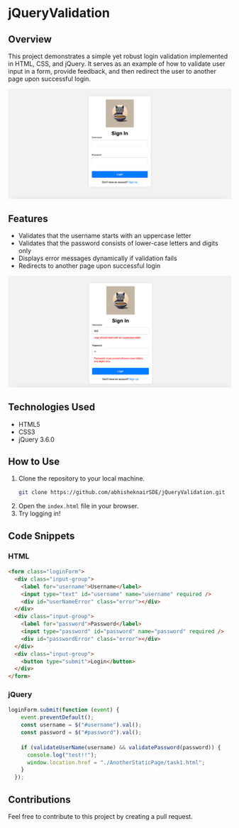 # jQueryValidation

## Overview

This project demonstrates a simple yet robust login validation implemented in HTML, CSS, and jQuery. It serves as an example of how to validate user input in a form, provide feedback, and then redirect the user to another page upon successful login.

![Login Page](./Screenshots/ss1.png)

## Features

- Validates that the username starts with an uppercase letter
- Validates that the password consists of lower-case letters and digits only
- Displays error messages dynamically if validation fails
- Redirects to another page upon successful login

![Validation Example](./Screenshots/ss2.png)

## Technologies Used

- HTML5
- CSS3
- jQuery 3.6.0

## How to Use

1. Clone the repository to your local machine.
   ```bash
   git clone https://github.com/abhisheknairSDE/jQueryValidation.git
   ```
2. Open the `index.html` file in your browser.
3. Try logging in!

## Code Snippets

### HTML

```html
<form class="loginForm">
  <div class="input-group">
    <label for="username">Username</label>
    <input type="text" id="username" name="username" required />
    <div id="userNameError" class="error"></div>
  </div>
  <div class="input-group">
    <label for="password">Password</label>
    <input type="password" id="password" name="password" required />
    <div id="passwordError" class="error"></div>
  </div>
  <div class="input-group">
    <button type="submit">Login</button>
  </div>
</form>
```

### jQuery

```javascript
loginForm.submit(function (event) {
    event.preventDefault();
    const username = $("#username").val();
    const password = $("#password").val();

    if (validateUserName(username) && validatePassword(password)) {
      console.log("test!!");
      window.location.href = "./AnotherStaticPage/task1.html";
    }
  });
```

## Contributions

Feel free to contribute to this project by creating a pull request.
